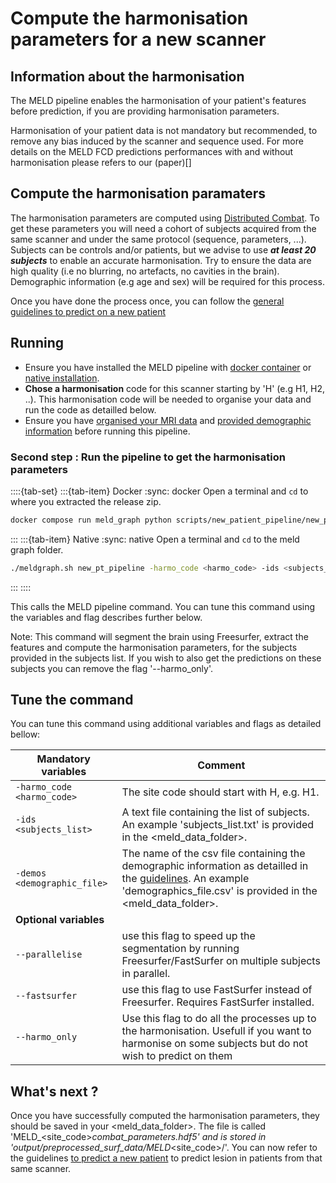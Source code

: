 # Compute the harmonisation parameters for a new scanner

## Information about the harmonisation
The MELD pipeline enables the harmonisation of your patient's features before prediction, if you are providing harmonisation parameters.

Harmonisation of your patient data is not mandatory but recommended, to remove any bias induced by the scanner and sequence used. For more details on the MELD FCD predictions performances with and without harmonisation please refers to our (paper)[]

## Compute the harmonisation paramaters 

The harmonisation parameters are computed using [Distributed Combat](https://doi.org/10.1016/j.neuroimage.2021.118822).
To get these parameters you will need a cohort of subjects acquired from the same scanner and under the same protocol (sequence, parameters, ...).
Subjects can be controls and/or patients, but we advise to use ***at least 20 subjects*** to enable an accurate harmonisation. 
Try to ensure the data are high quality (i.e no blurring, no artefacts, no cavities in the brain).
Demographic information (e.g age and sex) will be required for this process.

Once you have done the process once, you can follow the [general guidelines to predict on a new patient](https://meld-graph.readthedocs.io/en/latest/run_prediction_pipeline.html) 

## Running

- Ensure you have installed the MELD pipeline with [docker container](https://meld-graph.readthedocs.io/en/latest/install_docker.html) or [native installation](https://meld-graph.readthedocs.io/en/latest/install_native.html). 
- **Chose a harmonisation** code for this scanner starting by 'H' (e.g H1, H2, ..). This harmonisation code will be needed to organise your data and run the code as detailled below. 
- Ensure you have [organised your MRI data](https://meld-graph.readthedocs.io/en/latest/prepare_data.html#prepare-the-mri-data-mandatory) and [provided demographic information](https://meld-graph.readthedocs.io/en/latest/prepare_data.html#prepare-the-demographic-information-required-only-to-compute-the-harmonisation-parameters) before running this pipeline. 


### Second step : Run the pipeline to get the harmonisation parameters


::::{tab-set}
:::{tab-item} Docker
:sync: docker
Open a terminal and `cd` to where you extracted the release zip.

```bash
docker compose run meld_graph python scripts/new_patient_pipeline/new_pt_pipeline.py -harmo_code <harmo_code> -ids <subjects_list> -demos <demographic_file> --harmo_only
```
:::
:::{tab-item} Native
:sync: native
Open a terminal and `cd` to the meld graph folder.

```bash
./meldgraph.sh new_pt_pipeline -harmo_code <harmo_code> -ids <subjects_list> -demos <demographic_file> --harmo_only
```
:::
::::

This calls the MELD pipeline command. You can tune this command using the variables and flag describes further below. 

Note: This command will segment the brain using Freesurfer, extract the features and compute the harmonisation parameters, for the subjects provided in the subjects list. If you wish to also get the predictions on these subjects you can remove the flag '--harmo_only'. 

## Tune the command

You can tune this command using additional variables and flags as detailed bellow:

| **Mandatory variables**         |  Comment | 
|-------|---|
|```-harmo_code <harmo_code>```  |  The site code should start with H, e.g. H1. | 
|```-ids <subjects_list>``` |  A text file containing the list of subjects. An example 'subjects_list.txt' is provided in the <meld_data_folder>. | 
|```-demos <demographic_file>```| The name of the csv file containing the demographic information as detailled in the [guidelines](https://meld-graph.readthedocs.io/en/latest/prepare_data.html#prepare-the-demographic-information-required-only-to-compute-the-harmonisation-parameters). An example 'demographics_file.csv' is provided in the <meld_data_folder>.|
| **Optional variables** |
|```--parallelise``` | use this flag to speed up the segmentation by running Freesurfer/FastSurfer on multiple subjects in parallel. |
|```--fastsurfer``` | use this flag to use FastSurfer instead of Freesurfer. Requires FastSurfer installed. |
|```--harmo_only``` | Use this flag to do all the processes up to the harmonisation. Usefull if you want to harmonise on some subjects but do not wish to predict on them |


## What's next ? 
Once you have successfully computed the harmonisation parameters, they should be saved in your <meld_data_folder>. The file is called 'MELD_<site_code>_combat_parameters.hdf5' and is stored in 'output/preprocessed_surf_data/MELD_<site_code>/'.
You can now refer to the guidelines [to predict a new patient](https://meld-graph.readthedocs.io/en/latest/run_prediction_pipeline.html) to predict lesion in patients from that same scanner.
